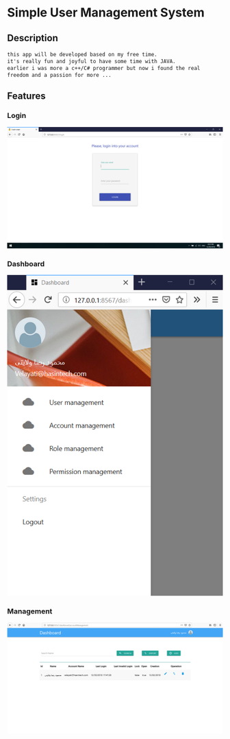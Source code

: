 # Simple User Management System

## Description
	this app will be developed based on my free time.
	it's really fun and joyful to have some time with JAVA.
	earlier i was more a c++/C# programmer but now i found the real freedom and a passion for more ...
	
	
## Features

### Login
![User login script](screenshots/login.png)
### Dashboard
![User dashboard script](screenshots/dashboard.png)
### Management
![User management script](screenshots/AccountManagement.png)